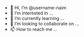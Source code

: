 - 👋 Hi, I’m @username-naim
- 👀 I’m interested in ...
- 🌱 I’m currently learning ...
- 💞️ I’m looking to collaborate on ...
- 📫 How to reach me ...

<!---
username-naim/username-naim is a ✨ special ✨ repository because its `README.md` (this file) appears on your GitHub profile.
You can click the Preview link to take a look at your changes.
--->
